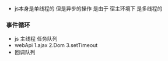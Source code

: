 - js本身是单线程的 但是异步的操作 是由于 宿主环境下 是多线程的


### 事件循环
- js 主线程 任务队列
- webApi 
  1.ajax
  2.Dom
  3.setTimeout
- 回调队列


